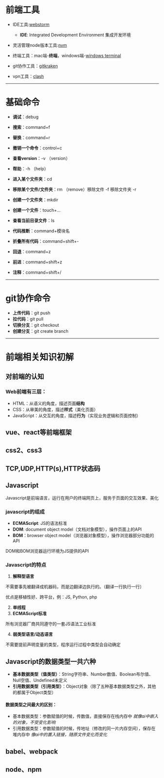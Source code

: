 # 前端工具

* IDE工具:[webstorm](https://www.jetbrains.com/webstorm/download/)
  
  * **IDE**: Integrated Development Environment 集成开发环境
  
* 灵活管理node版本工具:[nvm](https://github.com/coreybutler/nvm-windows)

* 终端工具：mac端-**终端**，windows端-[windows terminal](https://www.microsoft.com/zh-cn/p/windows-terminal/9n0dx20hk701?rtc=1)

* git协作工具：[gitkraken](https://www.gitkraken.com/download/mac)

* vpn工具：[clash](https://github.com/Fndroid/clash_for_windows_pkg/releases/download/0.11.9/Clash.for.Windows-0.11.9.dmg)

  

---



# 基础命令

* **调试**：debug
* **搜索**：command+f
* **替换**：command+r
* **撤销一个命令**：control+c
* **查看version**：-v （version）
* **帮助**：-h （help）
* **进入某个文件夹**：cd
* **移除某个文件/文件夹**：rm （remove）移除文件 -f 移除文件夹 -r
* **创建一个文件夹**：mkdir <name>
* **创建一个文件**：touch+...
* **查看当前目录文件**：ls
* **代码推断**：command+模块名
* **折叠所有代码**：command+shift+-
* **回退**：command+z

* **前进**：command+shift+z

* **注释**：command+shift+/ 

---



# git协作命令

* **上传代码**：git push
* **拉代码**：git pull
* **切换分支**：git checkout
* **创建分支**：git create branch

---



# 前端相关知识初解

## 对前端的认知

### Web前端有三层：

- HTML：从语义的角度，描述页面**结构**
- CSS：从审美的角度，描述**样式**（美化页面）
- JavaScript：从交互的角度，描述**行为**（实现业务逻辑和页面控制）

## vue、react等前端框架

## css2、css3

## TCP,UDP,HTTP(s),HTTP状态码

## Javascript

Javascript是前端语言，运行在用户的终端网页上，服务于页面的交互效果、美化

### javascript的组成

* **ECMAScript**: JS的语法标准
* **DOM**: document object model（文档对象模型），操作页面上的API
* **BOM**：browser object model（浏览器对象模型），操作浏览器部分功能的API

DOM和BOM浏览器运行环境为JS提供的API

### Javascript的特点

1. **解释型语言**

不需要事先被翻译成机器码，而是边翻译边执行的。（翻译一行执行一行）

优点是移植性好、跨平台，例：JS, Python, php

2. **单线程**
3. **ECMAScript标准**

所有浏览器厂商共同遵守的一套JS语法工业标准

4. **弱类型语言/动态语言**

不需要提前声明变量的类型，程序运行过程中类型会自动确定



## Javascript的数据类型一共六种

* **基本数据类型（值类型）**：String字符串、Number数值、Boolean布尔值、Null空值、Undefined未定义
* **引用数据类型（引用类型）**：Object对象（除了五种基本数据类型之外，其他的都属于Object类型）

#### 数据类型之间最大的区别：

* 基本数据类型：参数赋值的时候，传数值，直接保存在栈内存中 *就像ai中嵌入的对象，不受变化影响*
* 引用数据类型：参数赋值的时候，传地址（修改的同一片内存空间），保存在堆内存中 *像ai中的置入链接，随原文件变化而变化*

## babel、webpack

## node、npm







